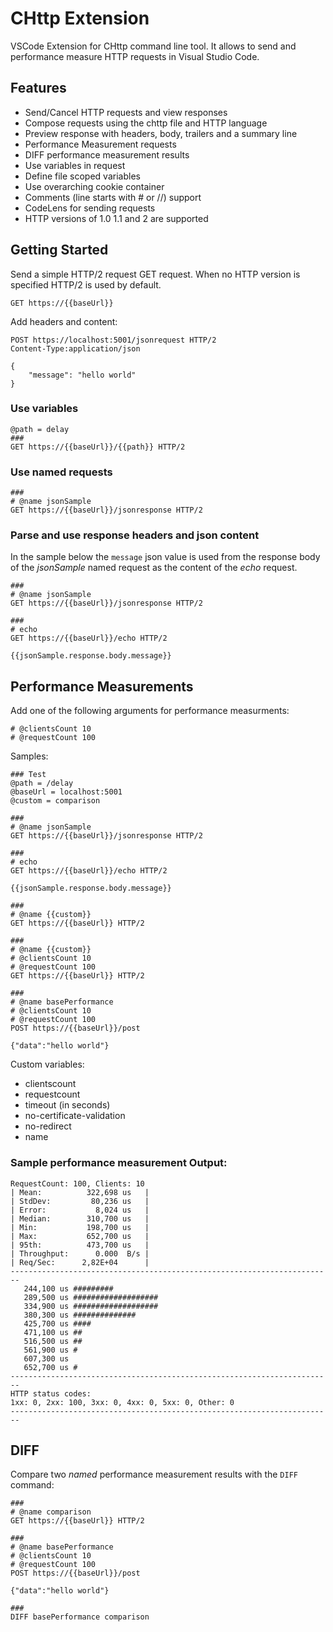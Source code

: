 # CHttp Extension

VSCode Extension for CHttp command line tool. It allows to send and performance measure HTTP requests in Visual Studio Code. 

## Features

- Send/Cancel HTTP requests and view responses
- Compose requests using the chttp file and HTTP language
- Preview response with headers, body, trailers and a summary line
- Performance Measurement requests
- DIFF performance measurement results
- Use variables in request
- Define file scoped variables
- Use overarching cookie container
- Comments (line starts with # or //) support
- CodeLens for sending requests
- HTTP versions of 1.0 1.1 and 2 are supported

## Getting Started

Send a simple HTTP/2 request GET request. When no HTTP version is specified HTTP/2 is used by default.

```http
GET https://{{baseUrl}}
```

Add headers and content:

```http
POST https://localhost:5001/jsonrequest HTTP/2
Content-Type:application/json

{
    "message": "hello world"
}
```

### Use variables

```
@path = delay
###
GET https://{{baseUrl}}/{{path}} HTTP/2
```

### Use named requests

```
###
# @name jsonSample
GET https://{{baseUrl}}/jsonresponse HTTP/2
```

### Parse and use response headers and json content

In the sample below the `message` json value is used from the response body of the *jsonSample* named request as the content of the *echo* request.

```
###
# @name jsonSample
GET https://{{baseUrl}}/jsonresponse HTTP/2

###
# echo
GET https://{{baseUrl}}/echo HTTP/2

{{jsonSample.response.body.message}}
```

## Performance Measurements

Add one of the following arguments for performance measurments:

```
# @clientsCount 10
# @requestCount 100
```

Samples:

```
### Test
@path = /delay
@baseUrl = localhost:5001
@custom = comparison

###
# @name jsonSample
GET https://{{baseUrl}}/jsonresponse HTTP/2

###
# echo
GET https://{{baseUrl}}/echo HTTP/2

{{jsonSample.response.body.message}}

###
# @name {{custom}}
GET https://{{baseUrl}} HTTP/2

###
# @name {{custom}}
# @clientsCount 10
# @requestCount 100
GET https://{{baseUrl}} HTTP/2

###
# @name basePerformance
# @clientsCount 10
# @requestCount 100
POST https://{{baseUrl}}/post

{"data":"hello world"}
```

Custom variables:

- clientscount
- requestcount
- timeout (in seconds)
- no-certificate-validation
- no-redirect
- name

### Sample performance measurement Output:

```
RequestCount: 100, Clients: 10
| Mean:          322,698 us   |
| StdDev:         80,236 us   |
| Error:           8,024 us   |
| Median:        310,700 us   |
| Min:           198,700 us   |
| Max:           652,700 us   |
| 95th:          473,700 us   |
| Throughput:      0.000  B/s |
| Req/Sec:      2,82E+04      |
------------------------------------------------------------------------
   244,100 us #########
   289,500 us ###################
   334,900 us ###################
   380,300 us ##############
   425,700 us ####
   471,100 us ##
   516,500 us ##
   561,900 us #
   607,300 us 
   652,700 us #
------------------------------------------------------------------------
HTTP status codes:
1xx: 0, 2xx: 100, 3xx: 0, 4xx: 0, 5xx: 0, Other: 0
------------------------------------------------------------------------
```

## DIFF

Compare two *named* performance measurement results with the `DIFF` command:

```
###
# @name comparison
GET https://{{baseUrl}} HTTP/2

###
# @name basePerformance
# @clientsCount 10
# @requestCount 100
POST https://{{baseUrl}}/post

{"data":"hello world"}

###
DIFF basePerformance comparison
```